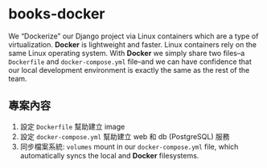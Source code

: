 # books-docker
We “Dockerize” our Django project via Linux containers which are a type of virtualization.
**Docker** is lightweight and faster. Linux containers rely on the same Linux operating system. With **Docker** we
simply share two files–a `Dockerfile` and `docker-compose.yml` file–and we can have
confidence that our local development environment is exactly the same as the rest of the team. 
## 專案內容
1. 設定 `Dockerfile` 幫助建立 image
2. 設定 `docker-compose.yml` 幫助建立 web 和 db (PostgreSQL) 服務
3. 同步檔案系統: `volumes` mount in our `docker-compose.yml` file, which automatically syncs
the local and **Docker** filesystems. 



